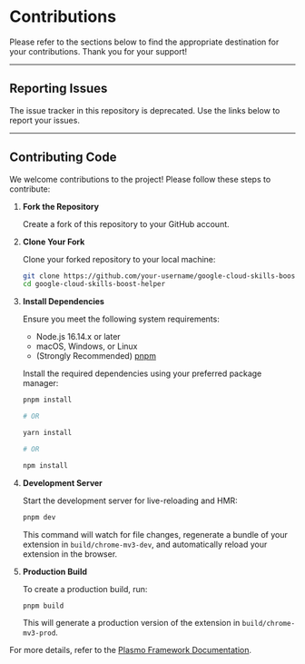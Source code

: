 # Contributions

Please refer to the sections below to find the appropriate destination for your contributions. Thank you for your support!

---

## Reporting Issues

The issue tracker in this repository is deprecated. Use the links below to report your issues.

---

## Contributing Code

We welcome contributions to the project! Please follow these steps to contribute:

1. **Fork the Repository**  

    Create a fork of this repository to your GitHub account.

2. **Clone Your Fork**  

    Clone your forked repository to your local machine:

    ```bash
    git clone https://github.com/your-username/google-cloud-skills-boost-helper.git
    cd google-cloud-skills-boost-helper
    ```

3. **Install Dependencies**

    Ensure you meet the following system requirements:
    - Node.js 16.14.x or later
    - macOS, Windows, or Linux
    - (Strongly Recommended) [pnpm](https://pnpm.io/)

    Install the required dependencies using your preferred package manager:

    ```bash
    pnpm install

    # OR

    yarn install

    # OR

    npm install
    ```

4. **Development Server**

    Start the development server for live-reloading and HMR:

    ```bash
    pnpm dev
    ```

    This command will watch for file changes, regenerate a bundle of your extension in `build/chrome-mv3-dev`, and automatically reload your extension in the browser.

5. **Production Build**

    To create a production build, run:

    ```bash
    pnpm build
    ```

    This will generate a production version of the extension in `build/chrome-mv3-prod`.

For more details, refer to the [Plasmo Framework Documentation](https://docs.plasmo.com/framework).
